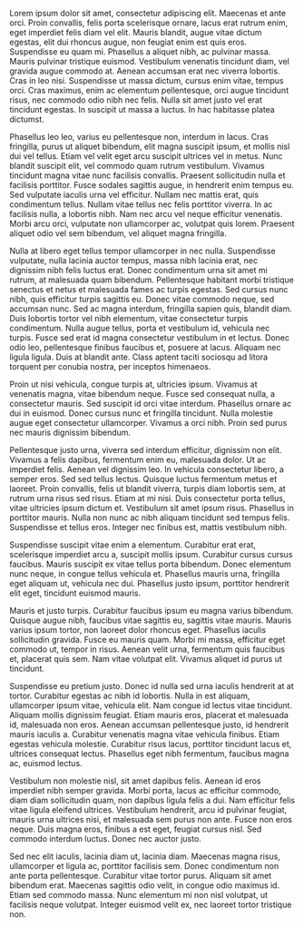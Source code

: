 Lorem ipsum dolor sit amet, consectetur adipiscing elit. Maecenas et ante orci. Proin convallis, felis porta scelerisque ornare, lacus erat rutrum enim, eget imperdiet felis diam vel elit. Mauris blandit, augue vitae dictum egestas, elit dui rhoncus augue, non feugiat enim est quis eros. Suspendisse eu quam mi. Phasellus a aliquet nibh, ac pulvinar massa. Mauris pulvinar tristique euismod. Vestibulum venenatis tincidunt diam, vel gravida augue commodo at. Aenean accumsan erat nec viverra lobortis. Cras in leo nisi. Suspendisse ut massa dictum, cursus enim vitae, tempus orci. Cras maximus, enim ac elementum pellentesque, orci augue tincidunt risus, nec commodo odio nibh nec felis. Nulla sit amet justo vel erat tincidunt egestas. In suscipit ut massa a luctus. In hac habitasse platea dictumst.

Phasellus leo leo, varius eu pellentesque non, interdum in lacus. Cras fringilla, purus ut aliquet bibendum, elit magna suscipit ipsum, et mollis nisl dui vel tellus. Etiam vel velit eget arcu suscipit ultrices vel in metus. Nunc blandit suscipit elit, vel commodo quam rutrum vestibulum. Vivamus tincidunt magna vitae nunc facilisis convallis. Praesent sollicitudin nulla et facilisis porttitor. Fusce sodales sagittis augue, in hendrerit enim tempus eu. Sed vulputate iaculis urna vel efficitur. Nullam nec mattis erat, quis condimentum tellus. Nullam vitae tellus nec felis porttitor viverra. In ac facilisis nulla, a lobortis nibh. Nam nec arcu vel neque efficitur venenatis. Morbi arcu orci, vulputate non ullamcorper ac, volutpat quis lorem. Praesent aliquet odio vel sem bibendum, vel aliquet magna fringilla.

Nulla at libero eget tellus tempor ullamcorper in nec nulla. Suspendisse vulputate, nulla lacinia auctor tempus, massa nibh lacinia erat, nec dignissim nibh felis luctus erat. Donec condimentum urna sit amet mi rutrum, at malesuada quam bibendum. Pellentesque habitant morbi tristique senectus et netus et malesuada fames ac turpis egestas. Sed cursus nunc nibh, quis efficitur turpis sagittis eu. Donec vitae commodo neque, sed accumsan nunc. Sed ac magna interdum, fringilla sapien quis, blandit diam. Duis lobortis tortor vel nibh elementum, vitae consectetur turpis condimentum. Nulla augue tellus, porta et vestibulum id, vehicula nec turpis. Fusce sed erat id magna consectetur vestibulum in et lectus. Donec odio leo, pellentesque finibus faucibus et, posuere at lacus. Aliquam nec ligula ligula. Duis at blandit ante. Class aptent taciti sociosqu ad litora torquent per conubia nostra, per inceptos himenaeos.

Proin ut nisi vehicula, congue turpis at, ultricies ipsum. Vivamus at venenatis magna, vitae bibendum neque. Fusce sed consequat nulla, a consectetur mauris. Sed suscipit id orci vitae interdum. Phasellus ornare ac dui in euismod. Donec cursus nunc et fringilla tincidunt. Nulla molestie augue eget consectetur ullamcorper. Vivamus a orci nibh. Proin sed purus nec mauris dignissim bibendum.

Pellentesque justo urna, viverra sed interdum efficitur, dignissim non elit. Vivamus a felis dapibus, fermentum enim eu, malesuada dolor. Ut ac imperdiet felis. Aenean vel dignissim leo. In vehicula consectetur libero, a semper eros. Sed sed tellus lectus. Quisque luctus fermentum metus et laoreet. Proin convallis, felis ut blandit viverra, turpis diam lobortis sem, at rutrum urna risus sed risus. Etiam at mi nisi. Duis consectetur porta tellus, vitae ultricies ipsum dictum et. Vestibulum sit amet ipsum risus. Phasellus in porttitor mauris. Nulla non nunc ac nibh aliquam tincidunt sed tempus felis. Suspendisse et tellus eros. Integer nec finibus est, mattis vestibulum nibh.

Suspendisse suscipit vitae enim a elementum. Curabitur erat erat, scelerisque imperdiet arcu a, suscipit mollis ipsum. Curabitur cursus cursus faucibus. Mauris suscipit ex vitae tellus porta bibendum. Donec elementum nunc neque, in congue tellus vehicula et. Phasellus mauris urna, fringilla eget aliquam ut, vehicula nec dui. Phasellus justo ipsum, porttitor hendrerit elit eget, tincidunt euismod mauris.

Mauris et justo turpis. Curabitur faucibus ipsum eu magna varius bibendum. Quisque augue nibh, faucibus vitae sagittis eu, sagittis vitae mauris. Mauris varius ipsum tortor, non laoreet dolor rhoncus eget. Phasellus iaculis sollicitudin gravida. Fusce eu mauris quam. Morbi mi massa, efficitur eget commodo ut, tempor in risus. Aenean velit urna, fermentum quis faucibus et, placerat quis sem. Nam vitae volutpat elit. Vivamus aliquet id purus ut tincidunt.

Suspendisse eu pretium justo. Donec id nulla sed urna iaculis hendrerit at at tortor. Curabitur egestas ac nibh id lobortis. Nulla in est aliquam, ullamcorper ipsum vitae, vehicula elit. Nam congue id lectus vitae tincidunt. Aliquam mollis dignissim feugiat. Etiam mauris eros, placerat et malesuada id, malesuada non eros. Aenean accumsan pellentesque justo, id hendrerit mauris iaculis a. Curabitur venenatis magna vitae vehicula finibus. Etiam egestas vehicula molestie. Curabitur risus lacus, porttitor tincidunt lacus et, ultrices consequat lectus. Phasellus eget nibh fermentum, faucibus magna ac, euismod lectus.

Vestibulum non molestie nisl, sit amet dapibus felis. Aenean id eros imperdiet nibh semper gravida. Morbi porta, lacus ac efficitur commodo, diam diam sollicitudin quam, non dapibus ligula felis a dui. Nam efficitur felis vitae ligula eleifend ultrices. Vestibulum hendrerit, arcu id pulvinar feugiat, mauris urna ultrices nisi, et malesuada sem purus non ante. Fusce non eros neque. Duis magna eros, finibus a est eget, feugiat cursus nisl. Sed commodo interdum luctus. Donec nec auctor justo.

Sed nec elit iaculis, lacinia diam ut, lacinia diam. Maecenas magna risus, ullamcorper et ligula ac, porttitor facilisis sem. Donec condimentum non ante porta pellentesque. Curabitur vitae tortor purus. Aliquam sit amet bibendum erat. Maecenas sagittis odio velit, in congue odio maximus id. Etiam sed commodo massa. Nunc elementum mi non nisl volutpat, ut facilisis neque volutpat. Integer euismod velit ex, nec laoreet tortor tristique non.
